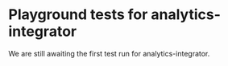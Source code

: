 # Playground tests for analytics-integrator
We are still awaiting the first test run for analytics-integrator.

